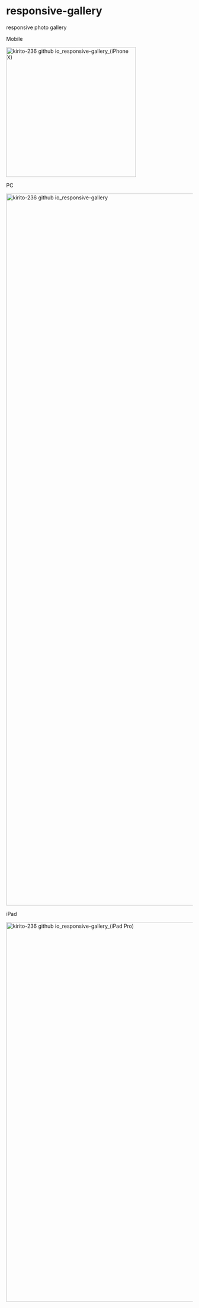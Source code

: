 # responsive-gallery
responsive photo gallery
<p style="align : center">
  <p>Mobile</p>
  <img src="https://user-images.githubusercontent.com/58210877/122973482-e71ade00-d3ae-11eb-9b9e-38937933cab8.png" width="350px" alt="kirito-236 github   io_responsive-gallery_(iPhone X)" />
  <p>PC</p>
  <img src="https://user-images.githubusercontent.com/58210877/122973328-bf2b7a80-d3ae-11eb-87ba-d42714bf57e6.png" width="1920px" alt="kirito-236 github io_responsive-gallery" />
  <p>iPad</p>
  <img src="https://user-images.githubusercontent.com/58210877/122973405-d2d6e100-d3ae-11eb-8d62-7775a091294c.png" width="1024px" alt="kirito-236 github io_responsive-gallery_(iPad Pro)" />
</p>

